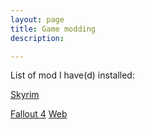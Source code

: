 ```yaml
---
layout: page
title: Game modding
description:

---
```


List of mod I have(d) installed:

[Skyrim](https://github.com/animalizers/anii/blob/master/gamemod/tesv-skyrim.csv)

[Fallout 4](https://github.com/animalizers/anii/blob/master/gamemod/fallout4.csv) [Web](/fo4.md)